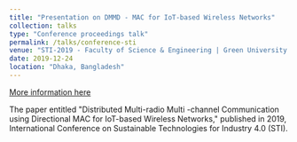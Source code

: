 ```yaml
---
title: "Presentation on DMMD - MAC for IoT-based Wireless Networks"
collection: talks
type: "Conference proceedings talk"
permalink: /talks/conference-sti
venue: "STI-2019 - Faculty of Science & Engineering | Green University of Bangladesh"
date: 2019-12-24
location: "Dhaka, Bangladesh"
---
```


[More information here](https://fse.green.edu.bd/sti-2019/)

The paper entitled "Distributed Multi-radio Multi -channel Communication using Directional MAC for IoT-based Wireless Networks," published in 2019, International Conference on Sustainable Technologies for Industry 4.0 (STI).
